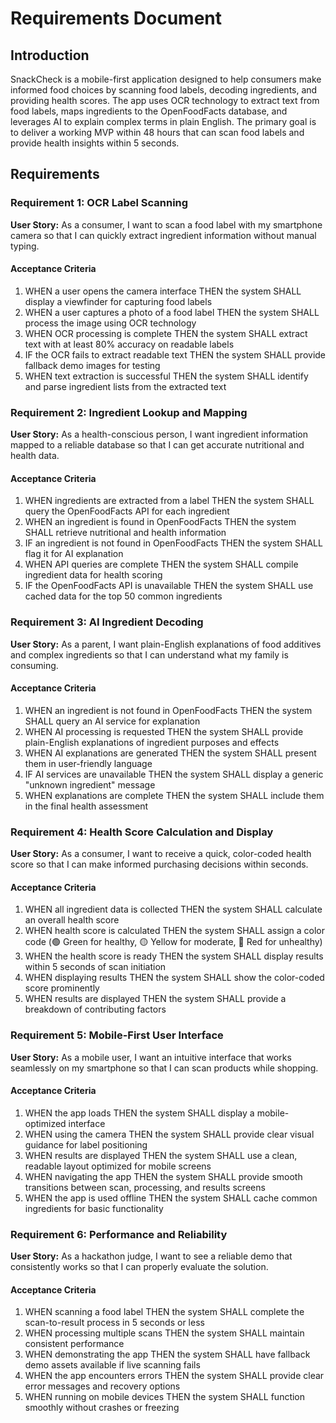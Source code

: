 # Requirements Document

## Introduction

SnackCheck is a mobile-first application designed to help consumers make informed food choices by scanning food labels, decoding ingredients, and providing health scores. The app uses OCR technology to extract text from food labels, maps ingredients to the OpenFoodFacts database, and leverages AI to explain complex terms in plain English. The primary goal is to deliver a working MVP within 48 hours that can scan food labels and provide health insights within 5 seconds.

## Requirements

### Requirement 1: OCR Label Scanning

**User Story:** As a consumer, I want to scan a food label with my smartphone camera so that I can quickly extract ingredient information without manual typing.

#### Acceptance Criteria

1. WHEN a user opens the camera interface THEN the system SHALL display a viewfinder for capturing food labels
2. WHEN a user captures a photo of a food label THEN the system SHALL process the image using OCR technology
3. WHEN OCR processing is complete THEN the system SHALL extract text with at least 80% accuracy on readable labels
4. IF the OCR fails to extract readable text THEN the system SHALL provide fallback demo images for testing
5. WHEN text extraction is successful THEN the system SHALL identify and parse ingredient lists from the extracted text

### Requirement 2: Ingredient Lookup and Mapping

**User Story:** As a health-conscious person, I want ingredient information mapped to a reliable database so that I can get accurate nutritional and health data.

#### Acceptance Criteria

1. WHEN ingredients are extracted from a label THEN the system SHALL query the OpenFoodFacts API for each ingredient
2. WHEN an ingredient is found in OpenFoodFacts THEN the system SHALL retrieve nutritional and health information
3. IF an ingredient is not found in OpenFoodFacts THEN the system SHALL flag it for AI explanation
4. WHEN API queries are complete THEN the system SHALL compile ingredient data for health scoring
5. IF the OpenFoodFacts API is unavailable THEN the system SHALL use cached data for the top 50 common ingredients

### Requirement 3: AI Ingredient Decoding

**User Story:** As a parent, I want plain-English explanations of food additives and complex ingredients so that I can understand what my family is consuming.

#### Acceptance Criteria

1. WHEN an ingredient is not found in OpenFoodFacts THEN the system SHALL query an AI service for explanation
2. WHEN AI processing is requested THEN the system SHALL provide plain-English explanations of ingredient purposes and effects
3. WHEN AI explanations are generated THEN the system SHALL present them in user-friendly language
4. IF AI services are unavailable THEN the system SHALL display a generic "unknown ingredient" message
5. WHEN explanations are complete THEN the system SHALL include them in the final health assessment

### Requirement 4: Health Score Calculation and Display

**User Story:** As a consumer, I want to receive a quick, color-coded health score so that I can make informed purchasing decisions within seconds.

#### Acceptance Criteria

1. WHEN all ingredient data is collected THEN the system SHALL calculate an overall health score
2. WHEN health score is calculated THEN the system SHALL assign a color code (🟢 Green for healthy, 🟡 Yellow for moderate, 🔴 Red for unhealthy)
3. WHEN the health score is ready THEN the system SHALL display results within 5 seconds of scan initiation
4. WHEN displaying results THEN the system SHALL show the color-coded score prominently
5. WHEN results are displayed THEN the system SHALL provide a breakdown of contributing factors

### Requirement 5: Mobile-First User Interface

**User Story:** As a mobile user, I want an intuitive interface that works seamlessly on my smartphone so that I can scan products while shopping.

#### Acceptance Criteria

1. WHEN the app loads THEN the system SHALL display a mobile-optimized interface
2. WHEN using the camera THEN the system SHALL provide clear visual guidance for label positioning
3. WHEN results are displayed THEN the system SHALL use a clean, readable layout optimized for mobile screens
4. WHEN navigating the app THEN the system SHALL provide smooth transitions between scan, processing, and results screens
5. WHEN the app is used offline THEN the system SHALL cache common ingredients for basic functionality

### Requirement 6: Performance and Reliability

**User Story:** As a hackathon judge, I want to see a reliable demo that consistently works so that I can properly evaluate the solution.

#### Acceptance Criteria

1. WHEN scanning a food label THEN the system SHALL complete the scan-to-result process in 5 seconds or less
2. WHEN processing multiple scans THEN the system SHALL maintain consistent performance
3. WHEN demonstrating the app THEN the system SHALL have fallback demo assets available if live scanning fails
4. WHEN the app encounters errors THEN the system SHALL provide clear error messages and recovery options
5. WHEN running on mobile devices THEN the system SHALL function smoothly without crashes or freezing